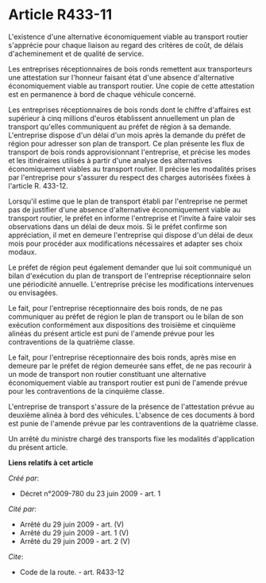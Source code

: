 # Article R433-11

L'existence d'une alternative économiquement viable au transport routier s'apprécie pour chaque liaison au regard des
critères de coût, de délais d'acheminement et de qualité de service. 

Les entreprises réceptionnaires de bois ronds remettent aux transporteurs une attestation sur l'honneur faisant état d'une
absence d'alternative économiquement viable au transport routier. Une copie de cette attestation est en permanence à bord de
chaque véhicule concerné. 

Les entreprises réceptionnaires de bois ronds dont le chiffre d'affaires est supérieur à cinq millions d'euros établissent
annuellement un plan de transport qu'elles communiquent au préfet de région à sa demande. L'entreprise dispose d'un délai
d'un mois après la demande du préfet de région pour adresser son plan de transport. Ce plan présente les flux de transport de
bois ronds approvisionnant l'entreprise, et précise les modes et les itinéraires utilisés à partir d'une analyse des
alternatives économiquement viables au transport routier. Il précise les modalités prises par l'entreprise pour s'assurer du
respect des charges autorisées fixées à l'article R. 433-12. 

Lorsqu'il estime que le plan de transport établi par l'entreprise ne permet pas de justifier d'une absence d'alternative
économiquement viable au transport routier, le préfet en informe l'entreprise et l'invite à faire valoir ses observations
dans un délai de deux mois. Si le préfet confirme son appréciation, il met en demeure l'entreprise qui dispose d'un délai de
deux mois pour procéder aux modifications nécessaires et adapter ses choix modaux. 

Le préfet de région peut également demander que lui soit communiqué un bilan d'exécution du plan de transport de l'entreprise
réceptionnaire selon une périodicité annuelle. L'entreprise précise les modifications intervenues ou envisagées. 

Le fait, pour l'entreprise réceptionnaire des bois ronds, de ne pas communiquer au préfet de région le plan de transport ou
le bilan de son exécution conformément aux dispositions des troisième et cinquième alinéas du présent article est puni de
l'amende prévue pour les contraventions de la quatrième classe. 

Le fait, pour l'entreprise réceptionnaire des bois ronds, après mise en demeure par le préfet de région demeurée sans effet,
de ne pas recourir à un mode de transport non routier constituant une alternative économiquement viable au transport routier
est puni de l'amende prévue pour les contraventions de la cinquième classe.

L'entreprise de transport s'assure de la présence de l'attestation prévue au deuxième alinéa à bord des véhicules. L'absence
de ces documents à bord est punie de l'amende prévue par les contraventions de la quatrième classe. 

Un arrêté du ministre chargé des transports fixe les modalités d'application du présent article.

**Liens relatifs à cet article**

_Créé par_:

  - Décret n°2009-780 du 23 juin 2009 - art. 1

_Cité par_:

  - Arrêté du 29 juin 2009 - art. (V)
  - Arrêté du 29 juin 2009 - art. 1 (V)
  - Arrêté du 29 juin 2009 - art. 2 (V)

_Cite_:

  - Code de la route. - art. R433-12
